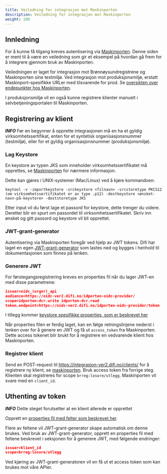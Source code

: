 ```yaml
---
title: Veiledning for integrasjon mot Maskinporten
description: Veiledning for integrasjon mot Maskinporten
weight: 100
---
```



## Innledning

For å kunne få tilgang kreves autentisering via [Maskinporten](https://difi.github.io/felleslosninger/maskinporten_guide_apikonsument.html).
Denne siden er ment til å være en veiledning som gir et eksempel på hvordan gå frem for å integrere gjennom bruk av Maskinporten.

Veiledningen er laget for integrasjon mot Brønnøysundregistrene og Maskinporten sine testmiljø. Ved integrasjon mot produksjonsmiljø, erstatt Maskinport-spesifikke URLer med tilsvarende for prod.
Se [oversikten over endepunkter hos Maskinporten](https://difi.github.io/felleslosninger/maskinporten_func_wellknown.html).

I produksjonsmiljø vil en også kunne registrere klienter manuelt i selvbetjeningsportalen til Maskinporten.

## Registrering av klient

**_INFO_** Før en begynner å opprette integrasjonen må en ha et gyldig virksomhetssertifikat, enten for et syntetisk organisasjonsnummer (testmiljø), eller for et gyldig organisasjonsnummer (produksjonsmiljø).

### Lag Keystore

En keystore av typen JKS som inneholder virksomhetssertifikatet må opprettes, se [Maskinporten](https://difi.github.io/felleslosninger/oidc_sample_jwtgrant_postman.html) for nærmere informasjon.

Dette kan gjøres i UNIX-systemer (Mac/Linux) ved å kjøre kommandoen:

```
keytool -v -importkeystore -srckeystore <filnavn> -srcstoretype PKCS12 (om virksomhetssertifikatet er av type .p12) -destkeystore <ønsket-navn-på-keystore> -deststoretype JKS
```

Etter input vil du først lage et passord for keystore, dette trenger du videre. Deretter blir en spurt om passordet til virksomhetssertifikatet. Skriv inn ønsket og gitt passord og keystore vil bli opprettet.

### JWT-grant-generator

Autentisering via Maskinporten foregår ved hjelp av JWT tokens. Difi har laget en egen [JWT-grant-generator](https://github.com/difi/jwt-grant-generator) som lastes ned og bygges i henhold til dokumentasjonen som finnes på lenken.

### Generere JWT

For førstegangsregistrering kreves en properties fil når du lager JWT-en med disse parametrene:

```json
issuer=oidc_(orgnr)_api
audience=https://oidc-ver2.difi.no/idporten-oidc-provider/
scope=idporten:dcr.write idporten:dcr.read
token.endpoint=https://oidc-ver2.difi.no/idporten-oidc-provider/token
```

I tillegg kommer [keystore spesifikke properties, som er beskrevet her](https://github.com/difi/jwt-grant-generator)

Når properties filen er ferdig laget, kan en følge retningslinjene nederst i lenken over for å genere en JWT og få ut `access_token` fra Maskinporten.
Dette access tokenet blir brukt for å registrere en vedvarende klient hos Maskinporten.

### Registrer klient

Send en POST-request til https://integrasjon-ver2.difi.no/clients/ for å registrere ny klient,
se [maskinporten](https://difi.github.io/felleslosninger/maskinporten_guide_apikonsument.html#registrere-klient-som-bruker-virksomhetssertifikat).
Bruk access token fra forrige steg. Klienten skal registreres for scope `brreg:losore/utlegg`. Maskinporten vil svare med en `client_id`.

## Uthenting av token

**_INFO_** Dette steget forutsetter at en klient allerede er opprettet

Opprett en [properties fil med felter som beskrevet her](https://difi.github.io/felleslosninger/maskinporten_guide_apikonsument.html#5-be-om-token).

Flere av feltene vil JWT-grant-generator skape automatisk om denne brukes. Ved bruk av JWT-grant-generator, opprett en properties fil med feltene beskrevet i seksjonen for å generere JWT,
med følgende endringer:

```json
issuer=klient_id  
scope=brreg:losore/utlegg
```

Ved kjøring av JWT-grant-generatoren vil en få ut et access token som kan brukes mot våre APIer.
